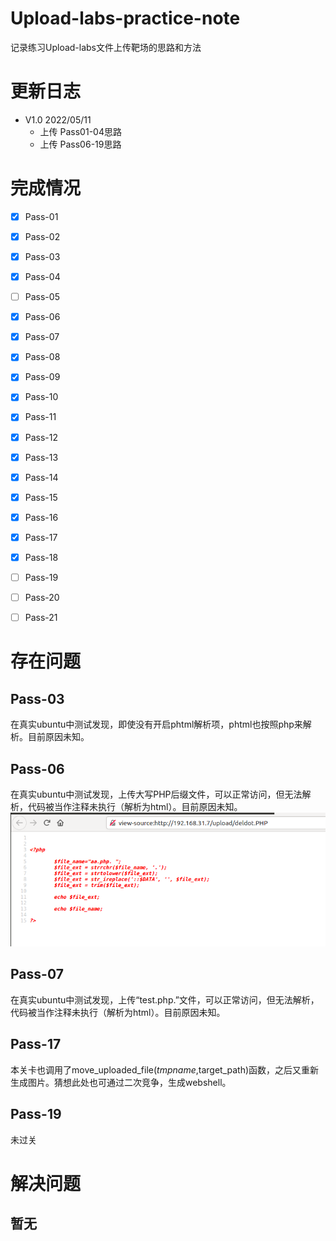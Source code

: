 # Upload-labs-practice-note
记录练习Upload-labs文件上传靶场的思路和方法


# 更新日志
* V1.0 2022/05/11
  * 上传 Pass01-04思路
  * 上传 Pass06-19思路

# 完成情况

- [x] Pass-01
- [x] Pass-02
- [x] Pass-03
- [x] Pass-04
- [ ] Pass-05
- [x] Pass-06
- [x] Pass-07
- [x] Pass-08
- [x] Pass-09
- [x] Pass-10
- [x] Pass-11
- [x] Pass-12
- [x] Pass-13
- [x] Pass-14
- [x] Pass-15
- [x] Pass-16
- [x] Pass-17
- [x] Pass-18
- [ ] Pass-19
- [ ] Pass-20
- [ ] Pass-21


# 存在问题
## Pass-03
在真实ubuntu中测试发现，即使没有开启phtml解析项，phtml也按照php来解析。目前原因未知。
## Pass-06
在真实ubuntu中测试发现，上传大写PHP后缀文件，可以正常访问，但无法解析，代码被当作注释未执行（解析为html）。目前原因未知。
![image](https://github.com/Sleepybear-lxx/Upload-labs-practice-note/blob/main/images/Pass-06.png)
## Pass-07
在真实ubuntu中测试发现，上传“test.php.”文件，可以正常访问，但无法解析，代码被当作注释未执行（解析为html）。目前原因未知。
## Pass-17
本关卡也调用了move_uploaded_file($tmpname,$target_path)函数，之后又重新生成图片。猜想此处也可通过二次竞争，生成webshell。
## Pass-19
未过关


# 解决问题
## 暂无
